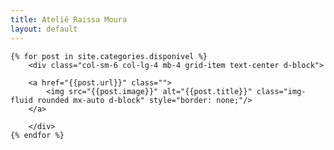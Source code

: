 ```yaml
---
title: Ateliê Raissa Moura
layout: default
---
```




  <div class="row grid d-block mx-auto" data-masonry='{"percentPosition": true }'>
  
    {% for post in site.categories.disponivel %}
		<div class="col-sm-6 col-lg-4 mb-4 grid-item text-center d-block">
		
		<a href="{{post.url}}" class="">
			<img src="{{post.image}}" alt="{{post.title}}" class="img-fluid rounded mx-auto d-block" style="border: none;"/>
		</a>
		
		</div>
    {% endfor %}
  </div>